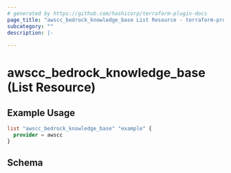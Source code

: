 ```yaml
---
# generated by https://github.com/hashicorp/terraform-plugin-docs
page_title: "awscc_bedrock_knowledge_base List Resource - terraform-provider-awscc"
subcategory: ""
description: |-
  
---
```


# awscc_bedrock_knowledge_base (List Resource)



## Example Usage

```terraform
list "awscc_bedrock_knowledge_base" "example" {
  provider = awscc
}
```

<!-- schema generated by tfplugindocs -->
## Schema
